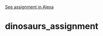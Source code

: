 [See assignment in Alexa](https://alexa.bitmaker.co/cohorts/72/assignments/2247/latest)
# dinosaurs_assignment
